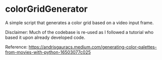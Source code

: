 # colorGridGenerator
A simple script that generates a color grid based on a video input frame.

Disclaimer: Much of the codebase is re-used as I followed a tutorial who based it upon already developed code.

Reference: https://andrisgauracs.medium.com/generating-color-palettes-from-movies-with-python-16503077c025
